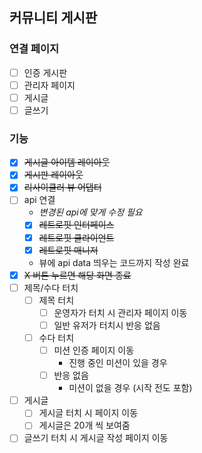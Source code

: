 ## 커뮤니티 게시판
### 연결 페이지
  - [ ]  인증 게시판
  - [ ]  관리자 페이지
  - [ ]  게시글
  - [ ]  글쓰기
### 기능
  - [x]  ~~게시글 아이템 레이아웃~~
  - [x]  ~~게시판 레이아웃~~
  - [x]  ~~리사이클러 뷰 어댑터~~
  - [ ]  api 연결
      - *변경된 api에 맞게 수정 필요*
      - [x]  ~~레트로핏 인터페이스~~
      - [x]  ~~레트로핏 클라이언트~~
      - [x]  ~~레트로핏 매니저~~
      - 뷰에 api data 띄우는 코드까지 작성 완료
  - [x]  ~~X 버튼 누르면 해당 화면 종료~~
  - [ ]  제목/수다 터치
      - [ ]  제목 터치
          - [ ]  운영자가 터치 시 관리자 페이지 이동
          - [ ]  일반 유저가 터치시 반응 없음
      - [ ]  수다 터치
          - [ ]  미션 인증 페이지 이동
              - 진행 중인 미션이 있을 경우
          - [ ]  반응 없음
              - 미션이 없을 경우 (시작 전도 포함)
  - [ ]  게시글
      - [ ]  게시글 터치 시 페이지 이동
      - [ ]  게시글은 20개 씩 보여줌
  - [ ]  글쓰기 터치 시 게시글 작성 페이지 이동

